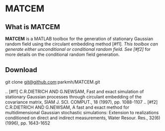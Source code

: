 MATCEM
======

What is MATCEM
--------------
**MATCEM** is a MATLAB toolbox for the generation of stationary Gaussian random field using the circulant embedding method [#f1]_. This toolbox can generate either unconditional or conditional random field. See [#f2]_ for more details on the conditional random field generation.

Download 
--------
git clone git@github.com:parkmh/MATCEM.git

.. [#f1] C.R.DIETRICH AND G.NEWSAM, Fast and exact simulation of stationary Gaussian processes through circulant embedding of the covariance matrix, SIAM J. SCI. COMPUT., 18 (1997), pp. 1088-1107
.. [#f2] C.R.DIETRICH AND G.NEWSAM, A fast and exact method for multidimensional Gaussian stochastic simulations: Extension to realizations conditioned on direct and indirect measurements, Water Resour. Res., 32(6) (1996), pp. 1643-1652
